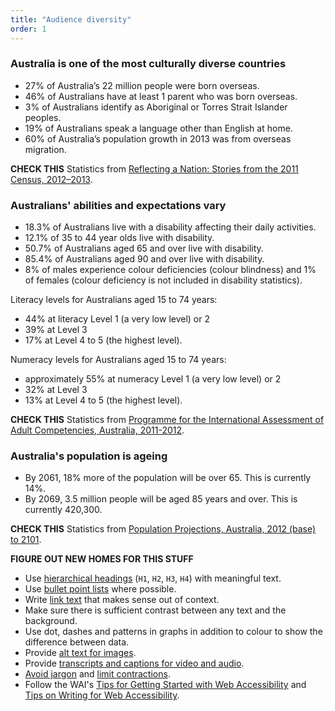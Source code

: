 ```yaml
---
title: "Audience diversity"
order: 1
---
```


### Australia is one of the most culturally diverse countries

- 27% of Australia’s 22 million people were born overseas.
- 46% of Australians have at least 1 parent who was born overseas.
- 3% of Australians identify as Aboriginal or Torres Strait Islander peoples.
- 19% of Australians speak a language other than English at home.
- 60% of Australia’s population growth in 2013 was from overseas migration.

**CHECK THIS** Statistics from <a href="http://www.abs.gov.au/ausstats/abs@.nsf/Lookup/2071.0main+features902012-2013" rel="external">Reflecting a Nation: Stories from the 2011 Census, 2012–2013</a>.

### Australians' abilities and expectations vary

- 18.3% of Australians live with a disability affecting their daily activities.
- 12.1% of 35 to 44 year olds live with disability.
- 50.7% of Australians aged 65 and over live with disability.
- 85.4% of Australians aged 90 and over live with disability.
- 8% of males experience colour deficiencies (colour blindness) and 1% of females (colour deficiency is not included in disability statistics).

Literacy levels for Australians aged 15 to 74 years:

- 44% at literacy Level 1 (a very low level) or 2
- 39% at Level 3
- 17% at Level 4 to 5 (the highest level).

Numeracy levels for Australians aged 15 to 74 years:

- approximately 55% at numeracy Level 1 (a very low level) or 2
- 32% at Level 3
- 13% at Level 4 to 5 (the highest level).

**CHECK THIS** Statistics from <a href="http://www.abs.gov.au/ausstats/abs@.nsf/Lookup/4228.0main+features992011-2012" rel="external">Programme for the International Assessment of Adult Competencies, Australia, 2011-2012</a>.

### Australia's population is ageing

- By 2061, 18% more of the population will be over 65. This is currently 14%.
- By 2069, 3.5 million people will be aged 85 years and over. This is currently 420,300.

**CHECK THIS** Statistics from <a href="http://www.abs.gov.au/ausstats/abs@.nsf/Lookup/3222.0main+features52012%20(base)%20to%202101" rel="external">Population Projections, Australia, 2012 (base) to 2101</a>.


**FIGURE OUT NEW HOMES FOR THIS STUFF**

- Use [hierarchical headings](/content-structure/#headings-subheadings) (`H1`, `H2`, `H3`, `H4`) with meaningful text.
- Use [bullet point lists](/content-structure#bullet-point-lists) where possible.
- Write [link text](/content-structure#hyperlinks) that makes sense out of context.
- Make sure there is sufficient contrast between any text and the background.
- Use dot, dashes and patterns in graphs in addition to colour to show the difference between data.
- Provide [alt text for images](#images-alt-text).
- Provide [transcripts and captions for video and audio](/content-types/#video).
- [Avoid jargon](/writing-style/#plain-english) and [limit contractions](/writing-style#voice).
- Follow the WAI's <a href="https://www.w3.org/WAI/gettingstarted/tips/" rel="external">Tips for Getting Started with Web Accessibility</a> and <a href="https://www.w3.org/WAI/gettingstarted/tips/writing.html" rel="external">Tips on Writing for Web Accessibility</a>.

